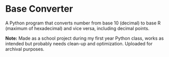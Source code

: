 # Base Converter
A Python program that converts number from base 10 (decimal) to base R (maximum of hexadecimal) and vice versa, including decimal points.

**Note:**
Made as a school project during my first year Python class, works as intended but probably needs clean-up and optimization. Uploaded for archival purposes.
